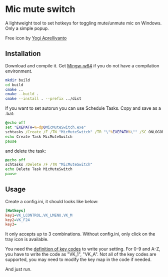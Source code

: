 # Mic mute switch

A lightweight tool to set hotkeys for toggling mute/unmute mic on Windows. Only a simple popup.

Free icon by [Yogi Aprelliyanto](https://www.flaticon.com/search?author_id=487&style_id=&type=standard&word=Microphone)

## Installation

Download and compile it. Get [Mingw-w64](https://www.mingw-w64.org/) if you do not have a compilation environment.

```bash
mkdir build
cd build
cmake ..
cmake --build .
cmake --install . --prefix ../dist
```
If you want to set autorun you can use Schedule Tasks. Copy and save as a .bat:
```cmd
@echo off
set "EXEPATH=%~dp0MicMuteSwitch.exe"
schtasks /Create /F /TN "MicMuteSwitch" /TR "\"%EXEPATH%\"" /SC ONLOGON /RL HIGHEST /RU "%USERNAME%" /IT
echo Create Task MicMuteSwitch
pause
```
and delete the task:
```cmd
@echo off
schtasks /Delete /F /TN "MicMuteSwitch"
echo Delete Task MicMuteSwitch
pause
```
## Usage

Create a config.ini, it should looks like below:
```ini
[Hotkeys]
key1=VK_LCONTROL,VK_LMENU,VK_M
key2=VK_F24
key3=
```
It only accepts up to 3 combinations. Without config.ini, only click on the tray icon is available.

You need the [definition of key codes](https://learn.microsoft.com/en-us/windows/win32/inputdev/virtual-key-codes) to write your setting. For 0-9 and A-Z, you have to write the code as "VK_1", "VK_A". Not all of the key codes are supported, you may need to modify the key map in the code if needed.

And just run.